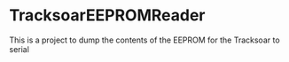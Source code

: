 # TracksoarEEPROMReader
This is a project to dump the contents of the EEPROM for the Tracksoar to serial
